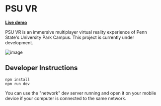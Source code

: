# PSU VR

**[Live demo](https://psu-vr.vercel.app/)**

PSU VR is an immersive multiplayer virtual reality experience of Penn State's University Park Campus. This project is currently under development.

![image](https://user-images.githubusercontent.com/50236987/230917919-54b1c24a-cf1a-4edc-81e8-004f0ff8aa08.png)

## Developer Instructions

```
npm install
npm run dev
```

You can use the "network" dev server running and open it on your mobile device if your computer is connected to the same network.
